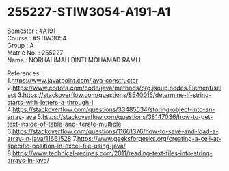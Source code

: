 # 255227-STIW3054-A191-A1
Semester : #A191<br />
Course : #STIW3054<br />
Group : A<br />
Matric No. : 255227<br />
Name : NORHALIMAH BINTI MOHAMAD RAMLI<br />






References <br/>
1.https://www.javatpoint.com/java-constructor
2.https://www.codota.com/code/java/methods/org.jsoup.nodes.Element/select
3.https://stackoverflow.com/questions/8540015/determine-if-string-starts-with-letters-a-through-i
4.https://stackoverflow.com/questions/33485534/storing-object-into-an-array-java
5.https://stackoverflow.com/questions/38147036/how-to-get-text-inside-of-table-and-iterate-multiple
6.https://stackoverflow.com/questions/11661376/how-to-save-and-load-a-array-in-java/11661528
7.https://www.geeksforgeeks.org/creating-a-cell-at-specific-position-in-excel-file-using-java/<br />
8.https://www.technical-recipes.com/2011/reading-text-files-into-string-arrays-in-java/
